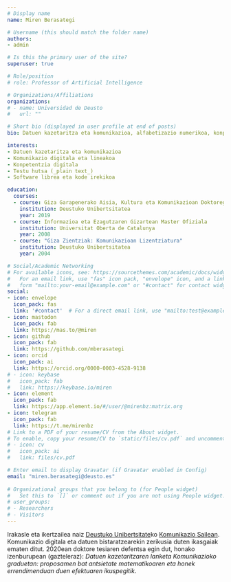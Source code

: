 ```yaml
---
# Display name
name: Miren Berasategi

# Username (this should match the folder name)
authors:
- admin

# Is this the primary user of the site?
superuser: true

# Role/position
# role: Professor of Artificial Intelligence

# Organizations/Affiliations
organizations:
# - name: Universidad de Deusto
#   url: ""

# Short bio (displayed in user profile at end of posts)
bio: Datuen kazetaritza eta komunikazioa, alfabetizazio numerikoa, konpetentzia digitala.

interests:
- Datuen kazetaritza eta komunikazioa
- Komunikazio digitala eta lineakoa
- Konpetentzia digitala
- Testu hutsa (_plain text_)
- Software librea eta kode irekikoa

education:
  courses:
  - course: Giza Garapenerako Aisia, Kultura eta Komunikazioan Doktoregoa
    institution: Deustuko Unibertsitatea
    year: 2019
  - course: Informazioa eta Ezagutzaren Gizartean Master Ofiziala
    institution: Universitat Oberta de Catalunya
    year: 2008
  - course: "Giza Zientziak: Komunikazioan Lizentziatura"
    institution: Deustuko Unibertsitatea
    year: 2004

# Social/Academic Networking
# For available icons, see: https://sourcethemes.com/academic/docs/widgets/#icons
#   For an email link, use "fas" icon pack, "envelope" icon, and a link in the
#   form "mailto:your-email@example.com" or "#contact" for contact widget.
social:
- icon: envelope
  icon_pack: fas
  link: '#contact'  # For a direct email link, use "mailto:test@example.org".
- icon: mastodon
  icon_pack: fab
  link: https://mas.to/@miren
- icon: github
  icon_pack: fab
  link: https://github.com/mberasategi
- icon: orcid
  icon_pack: ai
  link: https://orcid.org/0000-0003-4528-9138
# - icon: keybase
#   icon_pack: fab
#   link: https://keybase.io/miren
- icon: element
  icon_pack: fab
  link: https://app.element.io/#/user/@mirenbz:matrix.org
- icon: telegram
  icon_pack: fab
  link: https://t.me/mirenbz
# Link to a PDF of your resume/CV from the About widget.
# To enable, copy your resume/CV to `static/files/cv.pdf` and uncomment the lines below.  
# - icon: cv
#   icon_pack: ai
#   link: files/cv.pdf

# Enter email to display Gravatar (if Gravatar enabled in Config)
email: "miren.berasategi@deusto.es"
  
# Organizational groups that you belong to (for People widget)
#   Set this to `[]` or comment out if you are not using People widget.  
# user_groups:
# - Researchers
# - Visitors
---
```


Irakasle eta ikertzailea naiz [Deustuko Unibertsitate](http://deusto.es)ko [Komunikazio Sailean](http://infocom.deusto.es). Komunikazio digitala eta datuen bistaratzearekin zerikusia duten ikasgaiak ematen ditut. 2020ean doktore tesiaren defentsa egin dut, honako izenburupean (gazteleraz): _Datuen kazetaritzaren lanketa Komunikazioko graduetan: proposamen bat antsietate matematikoaren eta honek errendimenduan duen efektuaren ikuspegitik_.

<!-- @laligadelaleche. Yoga. Punto. #runwalkrun. @deustoKomunika. Investigando: #numeracy & #mathanxiety in #highered #datajournalism en Deusto. No necesariamente en este orden. -->